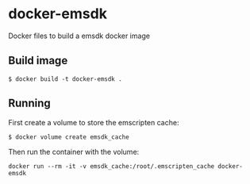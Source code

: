 # docker-emsdk
Docker files to build a emsdk docker image

## Build image

```
$ docker build -t docker-emsdk .
```

## Running

First create a volume to store the emscripten cache:
```
$ docker volume create emsdk_cache
```

Then run the container with the volume:
```
docker run --rm -it -v emsdk_cache:/root/.emscripten_cache docker-emsdk
```
